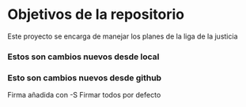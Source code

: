 # Objetivos de la repositorio

Este proyecto se encarga de manejar los planes de la liga de la justicia

### Estos son cambios nuevos desde local
### Esto son cambios nuevos desde github


Firma añadida con -S
Firmar todos por defecto